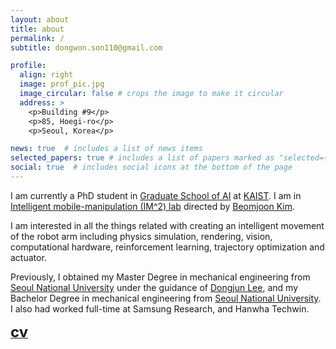 ```yaml
---
layout: about
title: about
permalink: /
subtitle: dongwon.son110@gmail.com

profile:
  align: right
  image: prof_pic.jpg
  image_circular: false # crops the image to make it circular
  address: >
    <p>Building #9</p>
    <p>85, Hoegi-ro</p>
    <p>Seoul, Korea</p>

news: true  # includes a list of news items
selected_papers: true # includes a list of papers marked as "selected={true}"
social: true  # includes social icons at the bottom of the page
---
```


I am currently a PhD student in [Graduate School of AI](https://gsai.kaist.ac.kr/) at [KAIST](https://www.kaist.ac.kr/en/). I am in [Intelligent mobile-manipulation (IM^2) lab](https://imsquared.github.io/) directed by [Beomjoon Kim](https://beomjoonkim.github.io/).

I am interested in all the things related with creating an intelligent movement of the robot arm including physics simulation, rendering, vision, computational hardware, reinforcement learning, trajectory optimization and actuator.

Previously, I obtained my Master Degree in mechanical engineering from [Seoul National University](https://me.snu.ac.kr/) under the guidance of [Dongjun Lee](http://inrol.snu.ac.kr/), and my Bachelor Degree in mechanical engineering from [Seoul National University](https://me.snu.ac.kr/). I also had worked full-time at Samsung Research, and Hanwha Techwin.

**[<font size="5">cv</font>](../assets/pdf/CV_Dongwon_Son_20231026.pdf)**